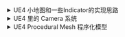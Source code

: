 
<details>
<summary>UE4 小地图和一些Indicator的实现思路</summary>
<pre><code>
https://zhuanlan.zhihu.com/p/130483785首先
小地图在游戏里是很重要的一部分（虽然没有也可以），这篇文章我会用最短的时间里用
UMG蓝图做出一个能显示位置的小地图出来，
先上实现效果
动图封面
gif
超级简单 对吧
红色的点是玩家的位置，白点代表目标的位置（图中是桌子）思路基本就是把目标物体的世界坐标转换到我们玩家的本地坐标，然后在 Widget 里更新一下位置显示出来就行了
下面开始--------------
Widget Blueprint
首先是一个 Canvas 容器里面放两个 Image 代表玩家和目标
widget
需要注意的是两个 image 的 Align（Anchors设置） 一定要放到中间 （本地坐标）
设置好了之后就可以直接在 Tick 里给我们的 Target image 的 Position 赋值了（Player 不
需要管毕竟就是一个装饰方便我们观察）
不能直接 Set Position
接下来我们在来求出这个 Positon.
Transform
接下来就需要空间坐标转换了， Kismet 里有现成的蓝图节点我们可以直接使用。
首先用 Inverse Transform Location 把一个世界位置的向量转换成一个物体的本地坐标的向量。变换完了之后呢，我们不需要 z 轴只需要 x 和 y，其实直接把这个 x 和 y 赋值就可以看到效果了，但是我们还得乘一下这个 DPI Scale（1/Viewport Scale） 这东西是给多平台 UI 做缩放用的，我也不太了解，具体内容去 docs 自己看看吧，后面的除呢，就相当于放大和缩小地图了，否则这个 image 很容易就跑到屏幕外边去了（下面解决）.
bp
Rotation 的 Yaw 加了 90 是为了旋转一下地图.
Clamp
最后就是我们要限制一下这个得到的 Position 不能让它跑到外面去（因为一般大家都是这样做的）
很简单 我们只需要限制一下 Position 的 x 和 y 就行了限制的多少根据你 UI 的大小来决定。
clamp
不过这不是重点，上面实现了一个方形地图，如果我们的项目要求一个圆形的小地图呢，你这么直接 clamp 出一个矩形区域是肯定不行的，那圆形限制区域要怎么实现呢？
CIRCLEKING
我们需要转换一下思路，别直接把矩阵转换出来位置向量直接赋值，而是把他 normalize （标准化）一下求出一个方向向量来（这么说其实不太严谨），再拿这个方向乘以它标准化之前的长度，在赋值之前限制一下它的长度就OK了
圆形限制
以上就是 mini map 的一个实现思路，
</code></pre>
</details>

<details>

<summary>UE4 里的 Camera 系统</summary>
<pre><code>
https://zhuanlan.zhihu.com/p/149176416
UE4 通过 APlayerCameraManager 里的 ViewTarget 变量来定义渲染屏幕的摄像机
它的类型是一个结构体 FTViewTarget (APlayerCameraManager.h 60行)
里面有两个重要的属性， AActor 和 FMinimalViewInfo(里面是摄像机数据)
/** A ViewTarget is the primary actor the camera is associated with. */
USTRUCT(BlueprintType)
struct ENGINE_API FTViewTarget
{
	GENERATED_USTRUCT_BODY()
public:
	/** Target Actor used to compute POV */
	UPROPERTY(EditAnywhere, BlueprintReadWrite, Category=TViewTarget)
	class AActor* Target;
	/** Computed point of view */
	UPROPERTY(EditAnywhere, BlueprintReadWrite, Category=TViewTarget)
	struct FMinimalViewInfo POV;
PlayerCameraManager 通过 ViewTarget 里的 AActor* Target 获取摄像机的信息
使用 APlayerCameraManager::SetViewTarget() 可以设置这个 Actor
蓝图用 PayerController 设置
AActor.h 下有一个 CalcCamera 的虚函数，重写它就能设置当这个 Actor 作为 ViewTarget 时的 Camera 的数据(FMinimalViewInfo)
函数声明 通过引用返回一个 FMinimalViewInfo
先看一看 .cpp 里 CalcCamera 的实现：从所有组件里找到一个可用的 CameraComponent 然后把它的数据(location rotation FOV之类) 返回出去 赋值给我们的 ViewTarget，如果找不到的话就用 GetActorEyesViewPoint 里得到的位置和旋转赋值给 ViewTarget
cpp文件下的默认实现
下面是 PlayerCameraManager 用 CalcCamera 来更新 ViewTarget
void APlayerCameraManager::UpdateViewTargetInternal(FTViewTarget& OutVT, float DeltaTime)
{
	if (OutVT.Target)
	{
		FVector OutLocation;
		FRotator OutRotation;
		float OutFOV;
		if (BlueprintUpdateCamera(OutVT.Target, OutLocation, OutRotation, OutFOV))
		{
			OutVT.POV.Location = OutLocation;
			OutVT.POV.Rotation = OutRotation;
			OutVT.POV.FOV = OutFOV;
		}
		else
		{
			OutVT.Target->CalcCamera(DeltaTime, OutVT.POV);
		}
	}
}
BlueprintUpdateCamera 是给蓝图用的，可以在PlayerCameraManager 的蓝图里重写。
PlayerCameraManager 里的 ViewTarget 下面两个属性 FMinimalViewInfo 和一个 AActor 的指针，FMinimalViewInfo 就是你的摄像机，里面有相机用到的所有数据。那个 Actor 就是用来更新 FMinimalViewInfo 给它赋值用的，通过它的虚函数 CalcCamera。 所以所有 Actor 都可以拿来当摄像机用，也就是为什么用 PlayerController 设置 ViewTarget 需要一个 Actor 而不是一个 CameraComponent
</code></pre>
</details>

<details>
<summary>UE4 Procedural Mesh 程序化模型</summary>
<pre><code>
https://zhuanlan.zhihu.com/p/346745928
ue4 用 Procedural Mesh Component 调用 CreateMeshSection 可以生成模型
Vertices 是这个模型的所有顶点，下面的 Normal 法线向量、UV 贴图坐标、VertexColor 顶点颜色、Tangent 切线方向，都是和顶点对应的，但是 Triangles 这个整数数组比较特殊，它表示的是这个模型所有的面。比如说一个矩形平面有四个顶点，你还需要用这四个顶点连出来两个三角面，模型才能显示，Triangles 用 Vertices 的数组下标连线，每个三角面可以顺时针连和逆时针连，区别就在于面的朝向。
用三个数组下标连一个三角面，两个三角面分别是 0 2 1 和 1 2 3
用 Procedural Mesh 可以生成一些简单的面片做特效很有用
动图封面
生成地形 ------------------------------
代码：
// Fill out your copyright notice in the Description page of Project Settings.
#pragma once
#include "CoreMinimal.h"
#include "GameFramework/Actor.h"
#include "ProceduralMeshComponent.h"
#include "MyActor.generated.h"
UCLASS()
class DOORROOMS_API AMyActor : public AActor
{
	GENERATED_BODY()
public:	
	// Sets default values for this actor's properties
	AMyActor();
protected:
	// Called when the game starts or when spawned
	virtual void BeginPlay() override;
public:	
	// Called every frame
	virtual void Tick(float DeltaTime) override;
	// 网格大小
	UPROPERTY(EditAnywhere, BlueprintReadWrite, Category = "Grid Generate")
	FVector2D GridSize = FVector2D(100, 100);
	// X 轴顶点数量
	UPROPERTY(EditAnywhere, BlueprintReadWrite, Category = "Grid Generate")
	int32 Length = 10;
	// Y 轴顶点数量
	UPROPERTY(EditAnywhere, BlueprintReadWrite, Category = "Grid Generate")
	int32 Width = 10;
	UPROPERTY(EditAnywhere, BlueprintReadWrite, Category = "Noise")
	int32 NoiseSeed = 7777;
	UPROPERTY(EditAnywhere, BlueprintReadWrite, Category = "Noise")
	float NoiseScale = 1;
	UPROPERTY(EditAnywhere, BlueprintReadWrite, meta = (UIMin = "0.00001", UIMax = "0.1"), Category = "Noise")
	float NoiseFactor = 0.1f;
	UPROPERTY(EditAnywhere, BlueprintReadWrite)
	UProceduralMeshComponent* Mesh;
	UFUNCTION(BlueprintCallable)
	void GenerateMesh();
	UFUNCTION()
	void GenerateGrid(TArray<FVector>& InVertices, TArray<int32>& InTriangles, TArray<FVector>& InNormals, TArray<FVector2D>& InUV0, TArray<FColor>& InVertexColor, TArray<float>InNoiseHeight, FVector2D InSize, int32 InLength, int32 InWidth);
private:
	void GetHeights(TArray<float>& InHeights);
};
// Fill out your copyright notice in the Description page of Project Settings.
#include "MyActor.h"
#include "SimplexNoiseBPLibrary.h"
// Sets default values
AMyActor::AMyActor()
{
 	// Set this actor to call Tick() every frame.  You can turn this off to improve performance if you don't need it.
	PrimaryActorTick.bCanEverTick = true;
	Mesh = CreateDefaultSubobject<UProceduralMeshComponent>(FName("Mesh"));
	SetRootComponent(Mesh);
}
// Called when the game starts or when spawned
void AMyActor::BeginPlay()
{
	Super::BeginPlay();
}
// Called every frame
void AMyActor::Tick(float DeltaTime)
{
	Super::Tick(DeltaTime);
}
void AMyActor::GenerateMesh()
{
	if (GridSize.X <= 0 || GridSize.Y <= 0 || Length < 1 || Width < 1) return;
	Mesh->ClearAllMeshSections();
	// Mesh buffers
	TArray<FVector> vertices;
	TArray<int32> triangles;
	TArray<FVector> normals;
	TArray<FVector2D> UV0;
	TArray<FProcMeshTangent> tangents;
	TArray<FColor> vertexColors;
	TArray<float> heights;
	GetHeights(heights);
	GenerateGrid(vertices, triangles, normals, UV0, vertexColors, heights, GridSize, Length, Width);
	Mesh->CreateMeshSection(0,vertices, triangles, normals, UV0, vertexColors, tangents, true);
}
void AMyActor::GenerateGrid(TArray<FVector>& InVertices, TArray<int32>& InTriangles, TArray<FVector>& InNormals, TArray<FVector2D>& InUV0, TArray<FColor>& InVertexColor, TArray<float> InNoiseHeight, FVector2D InSize, int32 InLength, int32 InWidth)
{
	FVector2D SectionSize = FVector2D(InSize.X / InLength, InSize.Y / InWidth);
	int32 VertexIndex = 0;
	for (int X = 0; X < InLength + 1; X++)
	{
		for (int Y = 0; Y < InWidth + 1; Y++)
		{
			float z = VertexIndex < InNoiseHeight.Num() ? InNoiseHeight[VertexIndex] : 0;
			InVertices.Add(FVector(X * SectionSize.X, Y * SectionSize.Y, z * NoiseScale));
			FLinearColor color = FLinearColor(0, 0, 0, z);
			InVertexColor.Add(color.ToFColor(true));
			// UV
			FVector2D uv = FVector2D((float)X / (float)InLength, (float)Y / (float)InWidth);
			InUV0.Add(uv);
			// Once we've created enough verts we can start adding polygons
			if (X > 0 && Y > 0)
			{
				int32 bTopRightIndex = (X * (InWidth + 1)) + Y;
				int32 bTopLeftIndex = bTopRightIndex - 1;
				int32 pBottomRightIndex = ((X - 1) * (InWidth + 1)) + Y;
				int32 pBottomLeftIndex = pBottomRightIndex - 1;
				// Now create two triangles from those four vertices
				// The order of these (clockwise/counter-clockwise) dictates which way the normal will face. 
				InTriangles.Add(pBottomLeftIndex);
				InTriangles.Add(bTopRightIndex);
				InTriangles.Add(bTopLeftIndex);
				InTriangles.Add(pBottomLeftIndex);
				InTriangles.Add(pBottomRightIndex);
				InTriangles.Add(bTopRightIndex);
			}
			VertexIndex++;
		}
	}
	// normal
	for (int X = 0; X < InLength + 1; X++)
	{
		for (int Y = 0; Y < InWidth + 1; Y++)
		{
			int32 c = (X * (InWidth + 1)) + Y;
			int32 centerUp = c + InWidth + 1;
			int32 centerBottom = c - (InWidth + 1);
			int32 centerRight = c + 1;
			if (centerRight > ((X * (InWidth + 1)) + InWidth))
			{
				centerRight = -1;
			}
			int32 centerLeft = c - 1;
			if (centerLeft < (X * (InWidth + 1)))
			{
				centerLeft = -1;
			}
			int32 centerUpRight = centerUp + 1;
			if (centerUpRight > (X + 1) * (InWidth + 1) + InWidth)
			{
				centerUpRight = -1;
			}
			int32 centerBottomLeft = centerBottom - 1;
			if (centerBottomLeft < (X - 1) * (InWidth + 1))
			{
				centerBottomLeft = -1;
			}
			int32 indexs[6] = { centerUp,centerUpRight,centerRight,centerBottom,centerBottomLeft,centerLeft };
			TArray<FVector> vers;
			// get all the normal of triangles that using the current vertex
			for (int i = 0; i < 6; i++)
			{
				int32 NextIndex = (i + 1 >= 6) ? 0 : (i + 1);
				if (indexs[i] >= 0 && indexs[i] < InVertices.Num() && indexs[NextIndex] >= 0 && indexs[NextIndex] < InVertices.Num())
				{
					FVector a = (InVertices[indexs[i]] - InVertices[c]).GetUnsafeNormal();
					FVector b = (InVertices[indexs[NextIndex]] - InVertices[c]).GetUnsafeNormal();
					vers.Add(FVector::CrossProduct(a, b).GetUnsafeNormal());
					break;
				}
			}
			// get the average Vector
			FVector NormalSum = FVector(0, 0, 1);
			for (auto& i : vers)
			{
				NormalSum += i;
			}
			InNormals.Add(NormalSum / vers.Num());
		}
	}
}
void AMyActor::GetHeights(TArray<float>& InHeights)
{
	if (NoiseScale == 0) return;
	USimplexNoiseBPLibrary::setNoiseSeed(NoiseSeed);
	for (auto X = 0; X < Length + 1; X++)
	{
		for (auto Y = 0; Y < Width + 1; Y++)
		{
			InHeights.Add(USimplexNoiseBPLibrary::SimplexNoise2D(X, Y, NoiseFactor));
		}
	}
}
生成高度图的插件
https://github.com/devdad/SimplexNoise
​github.com/devdad/SimplexNoise
在 c++ 里使用插件
https://ue4community.wiki/legacy/procedural-mesh-component-in-cpp:getting-started
​ue4community.wiki/legacy/procedural-mesh-componen
</code></pre>
</details>